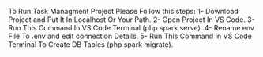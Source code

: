To Run Task Managment Project Please Follow this steps:
    1- Download Project and Put It In Localhost Or Your Path.
    2- Open Project In VS Code.
    3- Run This Command In VS Code Terminal (php spark serve).
    4- Rename env File To   .env   and edit connection Details.
    5- Run This Command In VS Code Terminal To Create DB Tables (php spark migrate).

